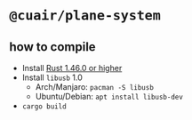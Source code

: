 # `@cuair/plane-system`

## how to compile

- Install [Rust 1.46.0 or higher](https://rustup.rs/)
- Install `libusb` 1.0
  - Arch/Manjaro: `pacman -S libusb`
  - Ubuntu/Debian: `apt install libusb-dev`
- `cargo build`
